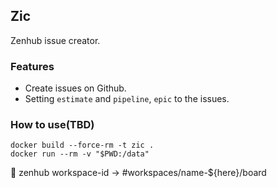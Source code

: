 ## Zic

Zenhub issue creator.

### Features

- Create issues on Github.
- Setting `estimate` and `pipeline`, `epic` to the issues. 

### How to use(TBD)

```shell script
docker build --force-rm -t zic .
docker run --rm -v "$PWD:/data"
```

:memo:
zenhub workspace-id → #workspaces/name-${here}/board

